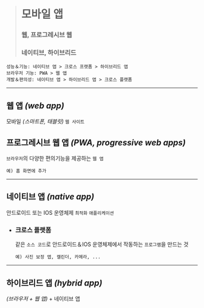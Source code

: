 ># 모바일 앱
>### 웹, 프로그레시브 웹
>### 네이티브, 하이브리드
```angular2html
성능＆기능: 네이티브 앱 > 크로스 프랫폼 > 하이브리드 앱
브라우저 기능: PWA > 웹 앱
개발＆편의성: 네이티브 앱 > 하이브리드 앱 > 크로스 플랫폼
```

---

## 웹 앱 *(web app)*
모바일 *(스마트폰, 태블릿)* `웹 사이트`

## 프로그레시브 웹 앱 *(PWA, progressive web apps)*
`브라우저`의 다양한 편의기능을 제공하는 `웹 앱`
```angular2html
예) 홈 화면에 추가
```

---

## 네이티브 앱 *(native app)*
안드로이드 또는 IOS 운영체제 `최적화` `애플리케이션`

+ ### 크로스 플랫폼
  같은 `소스 코드`로 안드로이드＆IOS 운영체제에서 작동하는 `프로그램`을 만드는 것
  ```angular2html
  예) 사진 보정 앱, 캘린더, 카메라, ...
  ```
  
---

## 하이브리드 앱 *(hybrid app)*
*(브라우저 + 웹 앱)* + 네이티브 앱



